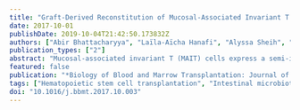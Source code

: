 ```yaml
---
title: "Graft-Derived Reconstitution of Mucosal-Associated Invariant T Cells after Allogeneic Hematopoietic Cell Transplantation"
date: 2017-10-01
publishDate: 2019-10-04T21:42:50.173832Z
authors: ["Abir Bhattacharyya", "Laïla-Aïcha Hanafi", "Alyssa Sheih", "Jonathan L. Golob", "Sujatha Srinivasan", "Michael J. Boeckh", "Steven A. Pergam", "Sajid Mahmood", "Kelsey K. Baker", "Ted A. Gooley", "Filippo Milano", "David N. Fredricks", "Stanley R. Riddell", "Cameron J. Turtle"]
publication_types: ["2"]
abstract: "Mucosal-associated invariant T (MAIT) cells express a semi-invariant Vα7.2+ T cell receptor (TCR) that recognizes ligands from distinct bacterial and fungal species. In neonates, MAIT cells proliferate coincident with gastrointestinal (GI) bacterial colonization. In contrast, under noninflammatory conditions adult MAIT cells remain quiescent because of acquired regulation of TCR signaling. Effects of inflammation and the altered GI microbiota after allogeneic hematopoietic cell transplantation (HCT) on MAIT cell reconstitution have not been described. We conducted an observational study of MAIT cell reconstitution in myeloablative (n = 41) and nonmyeloablative (n = 66) allogeneic HCT recipients and found that despite a rapid and early increase to a plateau at day 30 after HCT, MAIT cell numbers failed to normalize for at least 1 year. Cord blood transplant recipients and those who received post-HCT cyclophosphamide for graft versus host disease (GVHD) prophylaxis had profoundly impaired MAIT cell reconstitution. Sharing of TCRβ gene sequences between MAIT cells isolated from HCT grafts and blood of recipients after HCT showed early MAIT cell reconstitution was due at least in part to proliferation of MAIT cells transferred in the HCT graft. Inflammatory cytokines were required for TCR-dependent MAIT cell proliferation, suggesting that bacterial Vα7.2+ TCR ligands might promote MAIT cell reconstitution after HCT. Robust MAIT cell reconstitution was associated with an increased GI abundance of Blautia spp. MAIT cells suppressed proliferation of conventional T cells consistent with a possible regulatory role. Our data identify modifiable factors impacting MAIT cell reconstitution that could influence the risk of GVHD after HCT."
featured: false
publication: "*Biology of Blood and Marrow Transplantation: Journal of the American Society for Blood and Marrow Transplantation*"
tags: ["Hematopoietic stem cell transplantation", "Intestinal microbiota", "MAIT cells"]
doi: "10.1016/j.bbmt.2017.10.003"
---
```


